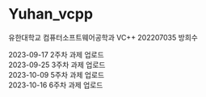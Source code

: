 # Yuhan_vcpp
유한대학교 컴퓨터소프트웨어공학과 VC++ 202207035 방희수

2023-09-17 2주차 과제 업로드  
2023-09-25 3주차 과제 업로드  
2023-10-09 5주차 과제 업로드  
2023-10-16 6주차 과제 업로드
